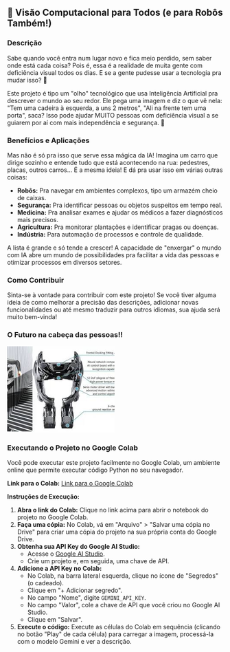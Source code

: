 ## 🚀 Visão Computacional para Todos (e para Robôs Também!)

### Descrição

Sabe quando você entra num lugar novo e fica meio perdido, sem saber onde está cada coisa? Pois é, essa é a realidade de muita gente com deficiência visual todos os dias. E se a gente pudesse usar a tecnologia pra mudar isso? 🤔

Este projeto é tipo um "olho" tecnológico que usa Inteligência Artificial pra descrever o mundo ao seu redor. Ele pega uma imagem e diz o que vê nela: "Tem uma cadeira à esquerda, a uns 2 metros", "Ali na frente tem uma porta", saca? Isso pode ajudar MUITO pessoas com deficiência visual a se guiarem por aí com mais independência e segurança. 🤩

### Benefícios e Aplicações

Mas não é só pra isso que serve essa mágica da IA! Imagina um carro que dirige sozinho e entende tudo que está acontecendo na rua: pedestres, placas, outros carros... É a mesma ideia! E dá pra usar isso em várias outras coisas:

* **Robôs:** Pra navegar em ambientes complexos, tipo um armazém cheio de caixas.
* **Segurança:** Pra identificar pessoas ou objetos suspeitos em tempo real.
* **Medicina:** Pra analisar exames e ajudar os médicos a fazer diagnósticos mais precisos.
* **Agricultura:** Pra monitorar plantações e identificar pragas ou doenças.
* **Indústria:** Para automação de processos e controle de qualidade.

A lista é grande e só tende a crescer! A capacidade de "enxergar" o mundo com IA abre um mundo de possibilidades pra facilitar a vida das pessoas e otimizar processos em diversos setores.

### Como Contribuir

Sinta-se à vontade para contribuir com este projeto! Se você tiver alguma ideia de como melhorar a precisão das descrições, adicionar novas funcionalidades ou até mesmo traduzir para outros idiomas, sua ajuda será muito bem-vinda!

### O Futuro na cabeça das pessoas!!

![Imagem do Projeto](images/Image.jpg)

### Executando o Projeto no Google Colab

Você pode executar este projeto facilmente no Google Colab, um ambiente online que permite executar código Python no seu navegador.

**Link para o Colab:**
[Link para o Google Colab](https://colab.research.google.com/)

**Instruções de Execução:**

1.  **Abra o link do Colab:** Clique no link acima para abrir o notebook do projeto no Google Colab.
2.  **Faça uma cópia:** No Colab, vá em "Arquivo" > "Salvar uma cópia no Drive" para criar uma cópia do projeto na sua própria conta do Google Drive.
3.  **Obtenha sua API Key do Google AI Studio:**
    * Acesse o [Google AI Studio](https://makersuite.google.com/).
    * Crie um projeto e, em seguida, uma chave de API.
4.  **Adicione a API Key no Colab:**
    * No Colab, na barra lateral esquerda, clique no ícone de "Segredos" (o cadeado).
    * Clique em "+ Adicionar segredo".
    * No campo "Nome", digite `GEMINI_API_KEY`.
    * No campo "Valor", cole a chave de API que você criou no Google AI Studio.
    * Clique em "Salvar".
5.  **Execute o código:** Execute as células do Colab em sequência (clicando no botão "Play" de cada célula) para carregar a imagem, processá-la com o modelo Gemini e ver a descrição.
